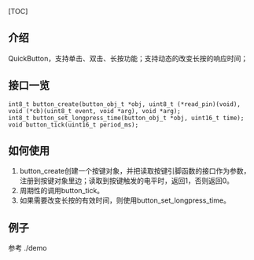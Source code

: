 [TOC]

## 介绍

QuickButton，支持单击、双击、长按功能；支持动态的改变长按的响应时间；



## 接口一览

```
int8_t button_create(button_obj_t *obj, uint8_t (*read_pin)(void), void (*cb)(uint8_t event, void *arg), void *arg);
int8_t button_set_longpress_time(button_obj_t *obj, uint16_t time);
void button_tick(uint16_t period_ms);
```



## 如何使用

1. button_create创建一个按键对象，并把读取按键引脚函数的接口作为参数，注册到按键对象里边；读取到按键触发的电平时，返回1，否则返回0。
2. 周期性的调用button_tick。
3. 如果需要改变长按的有效时间，则使用button_set_longpress_time。



## 例子

参考 ./demo













